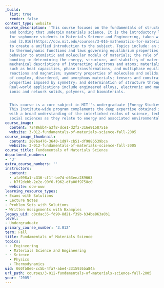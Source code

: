 ```yaml
---
_build:
  list: true
  render: false
content_type: website
course_description: 'This course focuses on the fundamentals of structure, energetics,
  and bonding that underpin materials science. It is the introductory lecture class
  for sophomore students in Materials Science and Engineering, taken with [3.014](https://ocw.mit.edu/courses/3-014-materials-laboratory-fall-2006/)
  and [3.016](https://ocw.mit.edu/courses/3-016-mathematics-for-materials-scientists-and-engineers-fall-2005/)
  to create a unified introduction to the subject. Topics include: an introduction
  to thermodynamic functions and laws governing equilibrium properties, relating macroscopic
  behavior to atomistic and molecular models of materials; the role of electronic
  bonding in determining the energy, structure, and stability of materials; quantum
  mechanical descriptions of interacting electrons and atoms; materials phenomena,
  such as heat capacities, phase transformations, and multiphase equilibria to chemical
  reactions and magnetism; symmetry properties of molecules and solids; structure
  of complex, disordered, and amorphous materials; tensors and constraints on physical
  properties imposed by symmetry; and determination of structure through diffraction.
  Real-world applications include engineered alloys, electronic and magnetic materials,
  ionic and network solids, polymers, and biomaterials.


  This course is a core subject in MIT''s undergraduate [Energy Studies Minor](http://mitei.mit.edu/education/energy-minor).
  This Institute-wide program complements the deep expertise obtained in any major
  with a broad understanding of the interlinked realms of science, technology, and
  social sciences as they relate to energy and associated environmental challenges.'
course_image:
  content: 72486bb4-a3f8-dce1-d2f2-316e9158751e
  website: 3-012-fundamentals-of-materials-science-fall-2005
course_image_thumbnail:
  content: 2076a476-3640-1d97-cb51-df9885539bca
  website: 3-012-fundamentals-of-materials-science-fall-2005
course_title: Fundamentals of Materials Science
department_numbers:
- '3'
extra_course_numbers: ''
instructors:
  content:
  - afa998a1-c316-cf1f-be7d-d63eea289663
  - b7f2debb-2e2e-90f6-f962-dfa00f9758c0
  website: ocw-www
learning_resource_types:
- Exams with Solutions
- Lecture Notes
- Problem Sets with Solutions
- Written Assignments with Examples
legacy_uid: c8cdac35-fd90-8d21-f39b-b34be863a0b1
level:
- Undergraduate
primary_course_number: '3.012'
term: Fall
title: Fundamentals of Materials Science
topics:
- - Engineering
  - Materials Science and Engineering
- - Science
  - Physics
  - Thermodynamics
uid: 060fb8e6-cc5b-4fa7-abe4-3315936ba84a
url_path: courses/3-012-fundamentals-of-materials-science-fall-2005
year: '2005'
---
```

